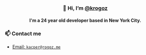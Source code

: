 <h3 align="center">👋 Hi, I’m <a href="https://github.com/krogoz">@krogoz</a></h3>
<h4 align="center">I'm a 24 year old developer based in New York City.</h4>

### 📫 Contact me
- <a href="mailto:kacper@rogoz.me">Email: `kacper@rogoz.me`</a>
